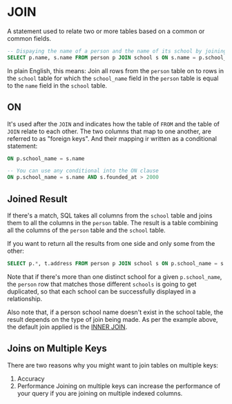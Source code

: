 # JOIN
A statement used to relate two or more tables based on a common or common fields.
```SQL
-- Dispaying the name of a person and the name of its school by joining information from two different tables.
SELECT p.name, s.name FROM person p JOIN school s ON s.name = p.school_name;
```

In plain English, this means:
	Join all rows from the `person` table on to rows in the `school` table for which the `school_name` field in the `person` table is equal to the `name` field in the `school` table.
## ON
It's used after the `JOIN` and indicates how the table of `FROM` and the table of `JOIN` relate to each other.
The two columns that map to one another, are referred to as "foreign keys". And their mapping ir written as a conditional statement:
```SQL 
ON p.school_name = s.name

-- You can use any conditional into the ON clause
ON p.school_name = s.name AND s.founded_at > 2000
```
## Joined Result
If there's a match, SQL takes all columns from the `school` table and joins them to all the columns in the `person` table. The result is a table combining all the columns of the `person` table and the `school` table.

If you want to return all the results from one side and only some from the other:
```SQL
SELECT p.*, t.address FROM person p JOIN school s ON p.school_name = s.name;
```

Note that if there's more than one distinct school for a given `p.school_name`, the `person` row that matches those different `schools` is going to get duplicated, so that each school can be successfully displayed in a relationship.

Also note that, if a person school name doesn't exist in the school table, the result depends on the type of join being made. As per the example above, the default join applied is the [INNER JOIN](016-inner_join.md).
## Joins on Multiple Keys
There are two reasons why you might want to join tables on multiple keys:
1. Accuracy
2. Performance
Joining on multiple keys can increase the performance of your query if you are joining on multiple indexed columns.